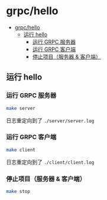 # grpc/hello

- [grpc/hello](#grpchello)
  - [运行 hello](#运行-hello)
    - [运行 GRPC 服务器](#运行-grpc-服务器)
    - [运行 GRPC 客户端](#运行-grpc-客户端)
    - [停止项目（服务器 & 客户端）](#停止项目服务器--客户端)

## 运行 hello

### 运行 GRPC 服务器

```bash
make server
```

日志重定向到了 `./server/server.log`

### 运行 GRPC 客户端

```bash
make client
```

日志重定向到了 `./client/client.log`

### 停止项目（服务器 & 客户端）

```bash
make stop
```
